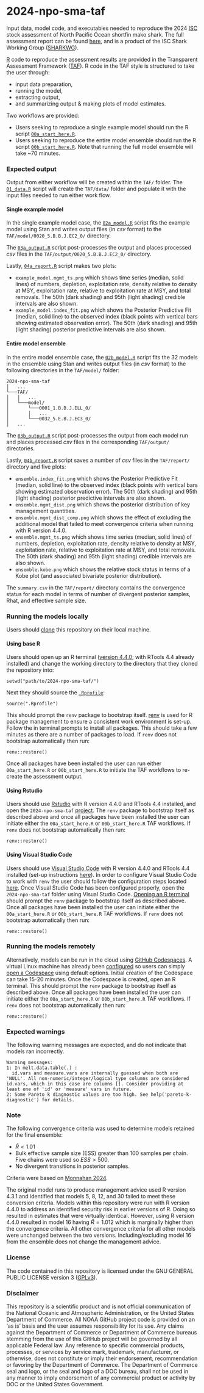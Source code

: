 # 2024-npo-sma-taf

Input data, model code, and executables needed to reproduce the 2024 [ISC](https://isc.fra.go.jp/index.html) stock assessment of North Pacific Ocean shortfin mako shark. The full assessment report can be found [here](https://meetings.wcpfc.int/node/22828), and is a product of the ISC Shark Working Group ([SHARKWG](https://isc.fra.go.jp/working_groups/shark.html)).

[R](https://www.r-project.org/) code to reproduce the assessment results are provided in the Transparent Assessment Framework ([TAF](https://www.ices.dk/data/assessment-tools/Pages/transparent-assessment-framework.aspx)). R code in the TAF style is structured
to take the user through:
- input data preparation,
- running the model,
- extracting output,
- and summarizing output & making plots of model estimates.

Two workflows are provided:
- Users seeking to reproduce a single example model should run the R script [`00a_start_here.R`](https://github.com/N-DucharmeBarth-NOAA/2024-npo-sma-taf/blob/main/r_code/00a_start_here.R).
- Users seeking to reproduce the entire model ensemble should run the R script [`00b_start_here.R`](https://github.com/N-DucharmeBarth-NOAA/2024-npo-sma-taf/blob/main/r_code/00b_start_here.R). Note that running the full model ensemble will take ~70 minutes.

### Expected output

Output from either workflow will be created within the `TAF/` folder. The [`01_data.R`](https://github.com/N-DucharmeBarth-NOAA/2024-npo-sma-taf/blob/main/r_code/01_data.R) script will create the `TAF/data/` folder and populate it with the input files needed to run either work flow.

#### Single example model

In the single example model case, the [`02a_model.R`](https://github.com/N-DucharmeBarth-NOAA/2024-npo-sma-taf/blob/main/r_code/02a_model.R) script fits the example model using Stan and writes output files (in *csv* format) to the `TAF/model/0020_5.B.B.J.EC2_0/` directory.

The [`03a_output.R`](https://github.com/N-DucharmeBarth-NOAA/2024-npo-sma-taf/blob/main/r_code/03a_output.R) script post-processes the output and places processed *csv* files in the `TAF/output/0020_5.B.B.J.EC2_0/` directory.

Lastly, [`04a_report.R`](https://github.com/N-DucharmeBarth-NOAA/2024-npo-sma-taf/blob/main/r_code/04a_report.R) script makes two plots:
- `example_model.mgmt_ts.png` which shows time series (median, solid lines) of numbers, depletion, exploitation rate, density relative to density at MSY, exploitation rate, relative to exploitation rate at MSY, and total removals. The 50th (dark shading) and 95th (light shading) credible intervals are also shown. 
- `example_model.index_fit.png` which shows the Posterior Predictive Fit (median, solid line) to the observed index (black points with vertical bars showing estimated observation error). The 50th (dark shading) and 95th (light shading) posterior predictive intervals are also shown. 

#### Entire model ensemble

In the entire model ensemble case, the [`02b_model.R`](https://github.com/N-DucharmeBarth-NOAA/2024-npo-sma-taf/blob/main/r_code/02b_model.R) script fits the 32 models in the ensemble using Stan and writes output files (in *csv* format) to the following directories in the `TAF/model/` folder:
```
2024-npo-sma-taf  
│   ...
└───TAF/
│   │   ...
│   └───model/
│       └───0001_1.B.B.J.ELL_0/
│       │   ...
│       └───0032_5.E.B.J.EC3_0/
│   ...
```

The [`03b_output.R`](https://github.com/N-DucharmeBarth-NOAA/2024-npo-sma-taf/blob/main/r_code/03b_output.R) script post-processes the output from each model run and places processed *csv* files in the corresponding `TAF/output/` directories.

Lastly, [`04b_report.R`](https://github.com/N-DucharmeBarth-NOAA/2024-npo-sma-taf/blob/main/r_code/04b_report.R) script saves a number of *csv* files in the `TAF/report/` directory and five plots: 
- `ensemble.index_fit.png` which shows the Posterior Predictive Fit (median, solid line) to the observed index (black points with vertical bars showing estimated observation error). The 50th (dark shading) and 95th (light shading) posterior predictive intervals are also shown.
- `ensemble.mgmt_dist.png` which shows the posterior distribution of key management quantities.
- `ensemble.mgmt_dist_comp.png` which shows the effect of excluding the additional model that failed to meet convergence criteria when running with R version 4.4.0.
- `ensemble.mgmt_ts.png` which shows time series (median, solid lines) of numbers, depletion, exploitation rate, density relative to density at MSY, exploitation rate, relative to exploitation rate at MSY, and total removals. The 50th (dark shading) and 95th (light shading) credible intervals are also shown.
- `ensemble.kobe.png` which shows the relative stock status in terms of a Kobe plot (and associated bivariate posterior distribution).

The `summary.csv` in the `TAF/report/` directory contains the convergence status for each model in terms of number of divergent posterior samples, Rhat, and effective sample size.

### Running the models locally

Users should [clone](https://docs.github.com/en/repositories/creating-and-managing-repositories/cloning-a-repository) this repository on their local machine.

#### Using base R

Users should open up an R terminal ([version 4.4.0](https://cloud.r-project.org/); with RTools 4.4 already installed) and change the working directory to the directory that they cloned the repository into:
```
setwd("path/to/2024-npo-sma-taf/")
```
Next they should source the [`.Rprofile`](https://github.com/N-DucharmeBarth-NOAA/2024-npo-sma-taf/blob/main/.Rprofile):
```
source(".Rprofile")
```
This should prompt the `renv` package to bootstrap itself. [renv](https://rstudio.github.io/renv/index.html) is used for R package management to ensure a consistent work environment is set-up. Follow the in terminal prompts to 
install all packages. This should take a few minutes as there are a number of packages to load. If `renv` does not bootstrap automatically then run:
```
renv::restore()
```

Once all packages have been installed the user can run either `00a_start_here.R` or `00b_start_here.R` to initiate the TAF workflows to re-create the assessment output.

#### Using Rstudio

Users should use [Rstudio](https://posit.co/download/rstudio-desktop/) with R version 4.4.0 and RTools 4.4 installed, and open the `2024-npo-sma-taf` [project](https://bookdown.org/ndphillips/YaRrr/projects-in-rstudio.html). The `renv` package to bootstrap itself as described above and once all packages have been installed the user can initiate either the `00a_start_here.R` or `00b_start_here.R` TAF workflows. If `renv` does not bootstrap automatically then run:
```
renv::restore()
```

#### Using Visual Studio Code

Users should use [Visual Studio Code](https://code.visualstudio.com/download) with R version 4.4.0 and RTools 4.4 installed (set-up instructions [here](https://github.com/REditorSupport/vscode-R)). In order to configure Visual Studio Code to work with `renv` the user should follow the configuration steps located [here](https://github.com/REditorSupport/vscode-R/wiki/Working-with-renv-enabled-projects). Once Visual Studio Code has been configured properly, open the `2024-npo-sma-taf` folder using Visual Studio Code. [Opening an R terminal](https://code.visualstudio.com/docs/languages/r#_running-r-code) should prompt the `renv` package to bootstrap itself as described above. Once all packages have been installed the user can initiate either the `00a_start_here.R` or `00b_start_here.R` TAF workflows. If `renv` does not bootstrap automatically then run:
```
renv::restore()
```
### Running the models remotely

Alternatively, models can be run in the cloud using [GitHub Codespaces](https://github.com/features/codespaces). A virtual Linux machine has already been [configured](https://github.com/N-DucharmeBarth-NOAA/2024-npo-sma-taf/blob/main/.devcontainer/devcontainer.json) so users can simply [open a Codespace](https://docs.github.com/en/codespaces/developing-in-a-codespace/creating-a-codespace-for-a-repository#creating-a-codespace-for-a-repository) using default options. Initial creation of the Codespace can take 15-20 minutes. Once the Codespace is created, open an R terminal. This should prompt the `renv` package to bootstrap itself as described above. Once all packages have been installed the user can initiate either the `00a_start_here.R` or `00b_start_here.R` TAF workflows. If `renv` does not bootstrap automatically then run:
```
renv::restore()
```

### Expected warnings
The following warning messages are expected, and do not indicate that models ran incorrectly.
```
Warning messages:
1: In melt.data.table(.) :
  id.vars and measure.vars are internally guessed when both are 'NULL'. All non-numeric/integer/logical type columns are considered id.vars, which in this case are columns []. Consider providing at least one of 'id' or 'measure' vars in future.
2: Some Pareto k diagnostic values are too high. See help('pareto-k-diagnostic') for details.
```

### Note
The following convergence criteria was used to determine models retained for the final ensemble:
- $\hat{R} < 1.01$
- Bulk effective sample size (ESS) greater than 100 samples per chain. Five chains were used so $ESS > 500$.
- No divergent transitions in posterior samples.

Criteria were based on [Monnahan 2024](https://doi.org/10.1016/j.fishres.2024.107024).

The original model runs to produce management advice used R version 4.3.1 and identified that models 5, 8, 12, and 30 failed to meet these conversion criteria. Models within this repository were run with R version 4.4.0 to address an identified security risk in earlier versions of R. Doing so resulted in estimates that were virtually identical. However, using R version 4.4.0 resulted in model 16 having $\hat{R}=1.012$ which is marginally higher than the convergence criteria. All other convergence criteria for all other models were unchanged between the two versions. Including/excluding model 16 from the ensemble does not change the management advice.


### License

The code contained in this repository is licensed under the GNU GENERAL PUBLIC LICENSE version 3 ([GPLv3](https://www.gnu.org/licenses/gpl-3.0.html)).

### Disclaimer

This repository is a scientific product and is not official communication of the National Oceanic and Atmospheric Administration, or the United States Department of Commerce. All NOAA GitHub project code is provided on an ‘as is’ basis and the user assumes responsibility for its use. Any claims against the Department of Commerce or Department of Commerce bureaus stemming from the use of this GitHub project will be governed by all applicable Federal law. Any reference to specific commercial products, processes, or services by service mark, trademark, manufacturer, or otherwise, does not constitute or imply their endorsement, recommendation or favoring by the Department of Commerce. The Department of Commerce seal and logo, or the seal and logo of a DOC bureau, shall not be used in any manner to imply endorsement of any commercial product or activity by DOC or the United States Government.
